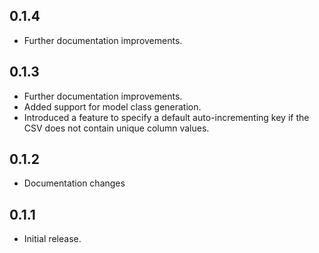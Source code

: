 ## 0.1.4

- Further documentation improvements.

## 0.1.3

- Further documentation improvements.
- Added support for model class generation.
- Introduced a feature to specify a default auto-incrementing key if the CSV does not contain unique column values.

## 0.1.2

- Documentation changes

## 0.1.1

- Initial release.
